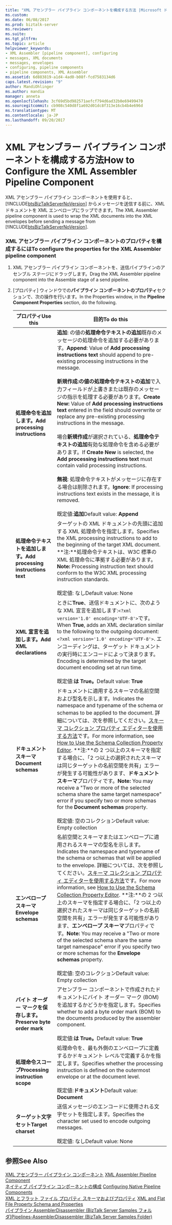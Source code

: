```yaml
---
title: "XML アセンブラー パイプライン コンポーネントを構成する方法 |Microsoft ドキュメント"
ms.custom: 
ms.date: 06/08/2017
ms.prod: biztalk-server
ms.reviewer: 
ms.suite: 
ms.tgt_pltfrm: 
ms.topic: article
helpviewer_keywords:
- XML Assembler [pipeline component], configuring
- messages, XML documents
- messages, envelopes
- configuring, pipeline components
- pipeline components, XML Assembler
ms.assetid: 6d883819-a1d4-4ad0-b08f-fcd7583134d6
caps.latest.revision: "9"
author: MandiOhlinger
ms.author: mandia
manager: anneta
ms.openlocfilehash: 3cf69d5bd982571aefcf794d6ad32b0e69499470
ms.sourcegitcommit: cb908c540d8f1a692d01dc8f313e16cb4b4e696d
ms.translationtype: MT
ms.contentlocale: ja-JP
ms.lasthandoff: 09/20/2017
---
```

# <a name="how-to-configure-the-xml-assembler-pipeline-component"></a><span data-ttu-id="52f4e-102">XML アセンブラー パイプライン コンポーネントを構成する方法</span><span class="sxs-lookup"><span data-stu-id="52f4e-102">How to Configure the XML Assembler Pipeline Component</span></span>
<span data-ttu-id="52f4e-103">XML アセンブラー パイプライン コンポーネントを使用すると、[!INCLUDE[btsBizTalkServerNoVersion](../includes/btsbiztalkservernoversion-md.md)] からメッセージを送信する前に、XML ドキュメントを XML エンベロープにラップできます。</span><span class="sxs-lookup"><span data-stu-id="52f4e-103">The XML Assembler pipeline component is used to wrap the XML documents into the XML envelopes before sending a message from [!INCLUDE[btsBizTalkServerNoVersion](../includes/btsbiztalkservernoversion-md.md)].</span></span>  
  
### <a name="to-configure-the-properties-for-the-xml-assembler-pipeline-component"></a><span data-ttu-id="52f4e-104">XML アセンブラー パイプライン コンポーネントのプロパティを構成するには</span><span class="sxs-lookup"><span data-stu-id="52f4e-104">To configure the properties for the XML Assembler pipeline component</span></span>  
  
1.  <span data-ttu-id="52f4e-105">XML アセンブラー パイプライン コンポーネントを、送信パイプラインのアセンブル ステージにドラッグします。</span><span class="sxs-lookup"><span data-stu-id="52f4e-105">Drag the XML Assembler pipeline component into the Assemble stage of a send pipeline.</span></span>  
  
2.  <span data-ttu-id="52f4e-106">[プロパティ] ウィンドウでの**パイプライン コンポーネントのプロパティ**セクションで、次の操作を行います。</span><span class="sxs-lookup"><span data-stu-id="52f4e-106">In the Properties window, in the **Pipeline Component Properties** section, do the following.</span></span>  
  
    |<span data-ttu-id="52f4e-107">プロパティ</span><span class="sxs-lookup"><span data-stu-id="52f4e-107">Use this</span></span>|<span data-ttu-id="52f4e-108">目的</span><span class="sxs-lookup"><span data-stu-id="52f4e-108">To do this</span></span>|  
    |--------------|----------------|  
    |<span data-ttu-id="52f4e-109">**処理命令を追加します。**</span><span class="sxs-lookup"><span data-stu-id="52f4e-109">**Add processing instructions**</span></span>|<span data-ttu-id="52f4e-110">**追加**: の値の**処理命令テキストの追加**既存のメッセージの処理命令を追加する必要があります。</span><span class="sxs-lookup"><span data-stu-id="52f4e-110">**Append**: Value of **Add processing instructions text** should append to pre-existing processing instructions in the message.</span></span><br /><br /> <span data-ttu-id="52f4e-111">**新規作成:**の値の**処理命令テキストの追加**で入力フィールドが上書きまたは既存のメッセージの指示を処理する必要があります。</span><span class="sxs-lookup"><span data-stu-id="52f4e-111">**Create New:** Value of **Add processing instructions text** entered in the field should overwrite or replace any pre-existing processing instructions in the message.</span></span><br /><br /> <span data-ttu-id="52f4e-112">場合**新規作成**が選択されている、**処理命令テキストの追加**有効な処理命令を含める必要があります。</span><span class="sxs-lookup"><span data-stu-id="52f4e-112">If **Create New** is selected, the **Add processing instructions text** must contain valid processing instructions.</span></span><br /><br /> <span data-ttu-id="52f4e-113">**無視**: 処理命令テキストがメッセージに存在する場合は削除されます。</span><span class="sxs-lookup"><span data-stu-id="52f4e-113">**Ignore**: If processing instructions text exists in the message, it is removed.</span></span><br /><br /> <span data-ttu-id="52f4e-114">既定値:**追加**</span><span class="sxs-lookup"><span data-stu-id="52f4e-114">Default value: **Append**</span></span>|  
    |<span data-ttu-id="52f4e-115">**処理命令テキストを追加します。**</span><span class="sxs-lookup"><span data-stu-id="52f4e-115">**Add processing instructions text**</span></span>|<span data-ttu-id="52f4e-116">ターゲットの XML ドキュメントの先頭に追加する XML 処理命令を指定します。</span><span class="sxs-lookup"><span data-stu-id="52f4e-116">Specifies the XML processing instructions to add to the beginning of the target XML document.</span></span> <span data-ttu-id="52f4e-117">**注:**処理命令テキストは、W3C 標準の XML 処理命令に準拠する必要があります。</span><span class="sxs-lookup"><span data-stu-id="52f4e-117">**Note:**  Processing instruction text should conform to the W3C XML processing instruction standards.</span></span> <br /><br /> <span data-ttu-id="52f4e-118">既定値: なし</span><span class="sxs-lookup"><span data-stu-id="52f4e-118">Default value: None</span></span>|  
    |<span data-ttu-id="52f4e-119">**XML 宣言を追加します。**</span><span class="sxs-lookup"><span data-stu-id="52f4e-119">**Add XML declarations**</span></span>|<span data-ttu-id="52f4e-120">ときに**True**、送信ドキュメントに、次のような XML 宣言を追加します:`<?xml version='1.0' encoding='UTF-8'>`です。</span><span class="sxs-lookup"><span data-stu-id="52f4e-120">When **True**, adds an XML declaration similar to the following to the outgoing document: `<?xml version='1.0' encoding='UTF-8'>`.</span></span> <span data-ttu-id="52f4e-121">エンコーディングは、ターゲット ドキュメントの実行時にエンコードによって決まります。</span><span class="sxs-lookup"><span data-stu-id="52f4e-121">Encoding is determined by the target document encoding set at run time.</span></span><br /><br /> <span data-ttu-id="52f4e-122">既定値:**は True。**</span><span class="sxs-lookup"><span data-stu-id="52f4e-122">Default value: **True**</span></span>|  
    |<span data-ttu-id="52f4e-123">**ドキュメント スキーマ**</span><span class="sxs-lookup"><span data-stu-id="52f4e-123">**Document schemas**</span></span>|<span data-ttu-id="52f4e-124">ドキュメントに適用するスキーマの名前空間および型名を示します。</span><span class="sxs-lookup"><span data-stu-id="52f4e-124">Indicates the namespace and typename of the schema or schemas to be applied to the document.</span></span> <span data-ttu-id="52f4e-125">詳細については、次を参照してください。[スキーマ コレクション プロパティ エディターを使用する方法](../core/how-to-use-the-schema-collection-property-editor.md)です。</span><span class="sxs-lookup"><span data-stu-id="52f4e-125">For more information, see [How to Use the Schema Collection Property Editor](../core/how-to-use-the-schema-collection-property-editor.md).</span></span> <span data-ttu-id="52f4e-126">**注:**の 2 つ以上のスキーマを指定する場合に、「2 つ以上の選択されたスキーマは同じターゲットの名前空間を共有」エラーが発生する可能性があります、**ドキュメント スキーマ**プロパティです。</span><span class="sxs-lookup"><span data-stu-id="52f4e-126">**Note:**  You may receive a "Two or more of the selected schema share the same target namespace" error if you specify two or more schemas for the **Document schemas** property.</span></span> <br /><br /> <span data-ttu-id="52f4e-127">既定値: 空のコレクション</span><span class="sxs-lookup"><span data-stu-id="52f4e-127">Default value: Empty collection</span></span>|  
    |<span data-ttu-id="52f4e-128">**エンベロープ スキーマ**</span><span class="sxs-lookup"><span data-stu-id="52f4e-128">**Envelope schemas**</span></span>|<span data-ttu-id="52f4e-129">名前空間とスキーマまたはエンベロープに適用されるスキーマの型名を示します。</span><span class="sxs-lookup"><span data-stu-id="52f4e-129">Indicates the namespace and typename of the schema or schemas that will be applied to the envelope.</span></span> <span data-ttu-id="52f4e-130">詳細については、次を参照してください。[スキーマ コレクション プロパティ エディターを使用する方法](../core/how-to-use-the-schema-collection-property-editor.md)です。</span><span class="sxs-lookup"><span data-stu-id="52f4e-130">For more information, see [How to Use the Schema Collection Property Editor](../core/how-to-use-the-schema-collection-property-editor.md).</span></span> <span data-ttu-id="52f4e-131">**注:**の 2 つ以上のスキーマを指定する場合に、「2 つ以上の選択されたスキーマは同じターゲットの名前空間を共有」エラーが発生する可能性があります、**エンベロープ スキーマ**プロパティです。</span><span class="sxs-lookup"><span data-stu-id="52f4e-131">**Note:**  You may receive a "Two or more of the selected schema share the same target namespace" error if you specify two or more schemas for the **Envelope schemas** property.</span></span> <br /><br /> <span data-ttu-id="52f4e-132">既定値: 空のコレクション</span><span class="sxs-lookup"><span data-stu-id="52f4e-132">Default value: Empty collection</span></span>|  
    |<span data-ttu-id="52f4e-133">**バイト オーダー マークを保存します。**</span><span class="sxs-lookup"><span data-stu-id="52f4e-133">**Preserve byte order mark**</span></span>|<span data-ttu-id="52f4e-134">アセンブラー コンポーネントで作成されたドキュメントにバイト オーダー マーク (BOM) を追加するかどうかを指定します。</span><span class="sxs-lookup"><span data-stu-id="52f4e-134">Specifies whether to add a byte order mark (BOM) to the documents produced by the assembler component.</span></span><br /><br /> <span data-ttu-id="52f4e-135">既定値:**は True。**</span><span class="sxs-lookup"><span data-stu-id="52f4e-135">Default value: **True**</span></span>|  
    |<span data-ttu-id="52f4e-136">**処理命令スコープ**</span><span class="sxs-lookup"><span data-stu-id="52f4e-136">**Processing instruction scope**</span></span>|<span data-ttu-id="52f4e-137">処理命令を、最も外側のエンベロープに定義するかドキュメント レベルで定義するかを指定します。</span><span class="sxs-lookup"><span data-stu-id="52f4e-137">Specifies whether the processing instruction is defined on the outermost envelope or at the document level.</span></span><br /><br /> <span data-ttu-id="52f4e-138">既定値:**ドキュメント**</span><span class="sxs-lookup"><span data-stu-id="52f4e-138">Default value: **Document**</span></span>|  
    |<span data-ttu-id="52f4e-139">**ターゲット文字セット**</span><span class="sxs-lookup"><span data-stu-id="52f4e-139">**Target charset**</span></span>|<span data-ttu-id="52f4e-140">送信メッセージのエンコードに使用される文字セットを指定します。</span><span class="sxs-lookup"><span data-stu-id="52f4e-140">Specifies the character set used to encode outgoing messages.</span></span><br /><br /> <span data-ttu-id="52f4e-141">既定値: なし</span><span class="sxs-lookup"><span data-stu-id="52f4e-141">Default value: None</span></span>|  
  
## <a name="see-also"></a><span data-ttu-id="52f4e-142">参照</span><span class="sxs-lookup"><span data-stu-id="52f4e-142">See Also</span></span>  
 <span data-ttu-id="52f4e-143">[XML アセンブラー パイプライン コンポーネント](../core/xml-assembler-pipeline-component.md) </span><span class="sxs-lookup"><span data-stu-id="52f4e-143">[XML Assembler Pipeline Component](../core/xml-assembler-pipeline-component.md) </span></span>  
 <span data-ttu-id="52f4e-144">[ネイティブ パイプライン コンポーネントの構成](../core/configuring-native-pipeline-components.md) </span><span class="sxs-lookup"><span data-stu-id="52f4e-144">[Configuring Native Pipeline Components](../core/configuring-native-pipeline-components.md) </span></span>  
 <span data-ttu-id="52f4e-145">[XML とフラット ファイル プロパティ スキーマおよびプロパティ](../core/xml-and-flat-file-property-schema-and-properties.md) </span><span class="sxs-lookup"><span data-stu-id="52f4e-145">[XML and Flat File Property Schema and Properties](../core/xml-and-flat-file-property-schema-and-properties.md) </span></span>  
 [<span data-ttu-id="52f4e-146">パイプライン AssemblerDisassembler (BizTalk Server Samples フォルダ)</span><span class="sxs-lookup"><span data-stu-id="52f4e-146">Pipelines-AssemblerDisassembler (BizTalk Server Samples Folder)</span></span>](../core/pipelines-assemblerdisassembler-biztalk-server-samples-folder.md)
